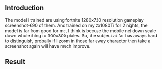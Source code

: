 ## Introduction
The model i trained are using fortnite 1280x720 resolution gameplay screenshot-690 of them. And trained on my 2x1080Ti for 2 nights, the model is far from good for me, I think is becuse the mobile net down scale down whole thing to 300x300 pixles. So, the subject at far has aways hard to distinguish, probally if I zoom in those far away charactor then take a screenshot again will have much improve.
## Result
